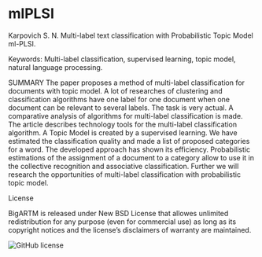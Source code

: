 # mlPLSI
Karpovich S. N. Multi-label text classification with Probabilistic Topic Model ml-PLSI.

Keywords: Multi-label classification, supervised learning, topic model, natural language processing. 

SUMMARY
The paper proposes a method of multi-label classification for documents with topic model. A lot of researches of clustering and classification algorithms have one label for one document when one document can be relevant to several labels. The task is very actual. A comparative analysis of algorithms for multi-label classification is made.
The article describes technology tools for the multi-label classification algorithm. A Topic Model is created by a supervised learning. We have estimated the classification quality and made a list of proposed categories for a word. 
The developed approach has shown its efficiency. Probabilistic estimations of the assignment of a document to a category allow to use it in the collective recognition and associative classification. Further we will research the opportunities of multi-label classification with probabilistic topic model.

License

BigARTM is released under New BSD License that allowes unlimited redistribution for any purpose (even for commercial use) as long as its copyright notices and the license’s disclaimers of warranty are maintained.

<img src="https://camo.githubusercontent.com/d14700b6670c55e314ff159278e436141bd620da/68747470733a2f2f696d672e736869656c64732e696f2f62616467652f6c6963656e73652d4e65772532304253442d626c75652e737667" alt="GitHub license" data-canonical-src="https://img.shields.io/badge/license-New%20BSD-blue.svg" style="max-width:100%;">
